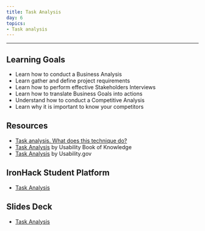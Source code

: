 ```yaml
---
title: Task Analysis
day: 6
topics:
- Task analysis
---
```


---
## Learning Goals
- Learn how to conduct a Business Analysis
- Learn gather and define project requirements
- Learn how to perform effective Stakeholders Interviews
- Learn how to translate Business Goals into actions
- Understand how to conduct a Competitive Analysis
- Learn why it is important to know your competitors

## Resources
- [Task analysis. What does this technique do?](http://www.idemployee.id.tue.nl/g.w.m.rauterberg/lecturenotes/UFTtask-analysis.pdf)
- [Task Analysis](http://www.usabilitybok.org/task-analysis) by Usability Book of Knowledge
- [Task Analysis](https://www.usability.gov/how-to-and-tools/methods/task-analysis.html) by Usability.gov

## IronHack Student Platform
- [Task Analysis](http://learn.ironhack.com/#/learning_unit/7034)

## Slides Deck
- [Task Analysis](https://docs.google.com/presentation/d/1uE6LX9Ogqqs17lIURuS1kKP3X9FgQ0GBAESrBNCuPPI/edit#slide=id.g4123adfa1f_2_50)
